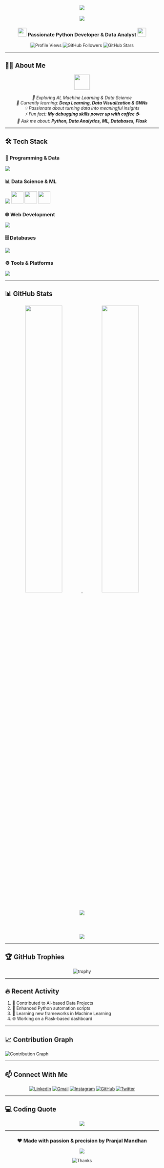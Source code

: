 <h1 align="center"> 
  <img src="https://readme-typing-svg.herokuapp.com/?font=Righteous&size=35&center=true&vCenter=true&width=550&height=70&duration=4000&lines=Hi+There!+👋;+I'm+Pranjal+Mandhan!;+Python+Developer+%26+Data+Analyst!;" />
</h1>

<div align="center">
  <img src="https://user-images.githubusercontent.com/73097560/115834477-dbab4500-a447-11eb-908a-139a6edaec5c.gif"/>
</div>

<h3 align="center">
  <img src="https://media.giphy.com/media/hvRJCLFzcasrR4ia7z/giphy.gif" width="28">
  Passionate Python Developer & Data Analyst
  <img src="https://media.giphy.com/media/hvRJCLFzcasrR4ia7z/giphy.gif" width="28">
</h3>

<div align="center">
  
  ![Profile Views](https://komarev.com/ghpvc/?username=pranjalmandhan&style=flat-square&color=blue)
  ![GitHub Followers](https://img.shields.io/github/followers/pranjalmandhan?style=social)
  ![GitHub Stars](https://img.shields.io/github/stars/pranjalmandhan?style=social)

</div>

---

## 👨‍💻 About Me

<p align="center">
  <img src="https://media.giphy.com/media/VgCDAzcKvsR6OM0uWg/giphy.gif" width="50"> 
  <br><br>
  <i>
    🚀 Exploring AI, Machine Learning & Data Science<br>
    🌱 Currently learning: <b>Deep Learning, Data Visualization & GNNs</b><br>
    💡 Passionate about turning data into meaningful insights<br>
    ⚡ Fun fact: <b>My debugging skills power up with coffee ☕</b><br>
    💬 Ask me about: <b>Python, Data Analytics, ML, Databases, Flask</b><br>
  </i>
</p>

---

## 🛠️ Tech Stack

### 🧠 **Programming & Data**
<div align="left">
  <img src="https://skillicons.dev/icons?i=python,java,cpp,r,git,github,vscode" />
</div>

### 📊 **Data Science & ML**
<div align="left">
  <img src="https://skillicons.dev/icons?i=pytorch,tensorflow,jupyter" />
  <img src="https://www.vectorlogo.zone/logos/numpy/numpy-icon.svg" width="40" height="40"/>
  <img src="https://www.vectorlogo.zone/logos/pandas/pandas-icon.svg" width="40" height="40"/>
  <img src="https://upload.wikimedia.org/wikipedia/commons/1/10/Matplotlib_logo.svg" width="40" height="40"/>
</div>

### 🌐 **Web Development**
<div align="left">
  <img src="https://skillicons.dev/icons?i=flask,html,css,js,react,bootstrap" />
</div>

### 🗄️ **Databases**
<div align="left">
  <img src="https://skillicons.dev/icons?i=mysql,sqlite,mongodb,postgresql" />
</div>

### ⚙️ **Tools & Platforms**
<div align="left">
  <img src="https://skillicons.dev/icons?i=postman,docker,aws,linux" />
</div>

---

## 📊 GitHub Stats

<div align="center">
  
  <a href="https://github.com/pranjalmandhan">
    <img width="49%" src="https://github-readme-stats.vercel.app/api?username=pranjalmandhan&show_icons=true&theme=radical&include_all_commits=true&count_private=true" />
    <img width="49%" src="https://github-readme-stats.vercel.app/api/top-langs/?username=pranjalmandhan&layout=compact&langs_count=8&theme=radical" />
  </a>
  
  <br><br>
  
  <img src="https://github-readme-streak-stats.herokuapp.com/?user=pranjalmandhan&theme=radical&hide_border=false" />
  
  <br><br>
  
  <img src="https://github-readme-activity-graph.vercel.app/graph?username=pranjalmandhan&theme=react-dark&hide_border=true&area=true" />

</div>

---

## 🏆 GitHub Trophies

<div align="center">
  
  ![trophy](https://github-profile-trophy.vercel.app/?username=pranjalmandhan&theme=radical&no-frame=false&no-bg=false&margin-w=4)

</div>

---

## 🔥 Recent Activity

<!--START_SECTION:activity-->
1. 🎯 Contributed to AI-based Data Projects
2. 🐍 Enhanced Python automation scripts
3. 🧠 Learning new frameworks in Machine Learning
4. 🌐 Working on a Flask-based dashboard
<!--END_SECTION:activity-->

---

## 📈 Contribution Graph

![Contribution Graph](https://github-readme-activity-graph.vercel.app/graph?username=pranjalmandhan&theme=github-compact)

---

## 📫 Connect With Me

<div align="center">

[![LinkedIn](https://img.shields.io/badge/LinkedIn-0077B5?style=for-the-badge&logo=linkedin&logoColor=white)](https://linkedin.com/in/pranjalmandhan)
[![Gmail](https://img.shields.io/badge/Gmail-D14836?style=for-the-badge&logo=gmail&logoColor=white)](mailto:pranjalmandhan@example.com)
[![Instagram](https://img.shields.io/badge/Instagram-E4405F?style=for-the-badge&logo=instagram&logoColor=white)](https://instagram.com/)
[![GitHub](https://img.shields.io/badge/GitHub-100000?style=for-the-badge&logo=github&logoColor=white)](https://github.com/pranjalmandhan)
[![Twitter](https://img.shields.io/badge/Twitter-1DA1F2?style=for-the-badge&logo=twitter&logoColor=white)](https://twitter.com/)

</div>

---

## 💻 Coding Quote

<div align="center">
  
  <img src="https://quotes-github-readme.vercel.app/api?type=horizontal&theme=radical" />

</div>

---

<div align="center">
  
  ### ❤️ Made with passion & precision by <b>Pranjal Mandhan</b>
  
  <img src="https://user-images.githubusercontent.com/73097560/115834477-dbab4500-a447-11eb-908a-139a6edaec5c.gif"/>
  
  ![Thanks](https://img.shields.io/badge/Thanks%20for%20visiting!-1EAEDB.svg)

</div>
